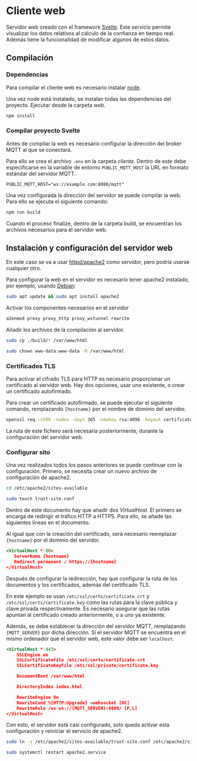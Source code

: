 # Cliente web

Servidor web creado con el framework [Svelte](https://svelte.dev/). Este servicio permite visualizar los datos relativos al cálculo de la confianza en tiempo real. Además tiene la funcionalidad de modificar algunos de estos datos.


## Compilación

### Dependencias
Para compilar el cliente web es necesario instalar [node](https://nodejs.org/en/download).

Una vez node está instalado, se instalan todas las dependencias del proyecto. Ejecutar desde la carpeta *web*.

```bash
npm install
```

### Compilar proyecto Svelte
Antes de compilar la web es necesario configurar la dirección del broker MQTT al que se conectará.

Para ello se crea el archivo `.env` en la carpeta *cliente*. Dentro de este debe especificarse en la variable de entorno `PUBLIC_MQTT_HOST` la URL en formato estándar del servidor MQTT.
```
PUBLIC_MQTT_HOST="ws://example.com:8080/mqtt"
```
Una vez configurada la dirección del servidor se puede compilar la web. Para ello se ejecuta el siguiente comando:
```bash
npm run build
```

Cuando el proceso finalize, dentro de la carpeta build, se encuentran los archivos necesarios para el servidor web. 

## Instalación y configuración del servidor web
En este caso se va a usar [httpd/apache2](https://httpd.apache.org/) como servidor, pero podría usarse cualquier otro.

Para configurar la web en el servidor es necesario tener apache2 instalado, por ejemplo, usando [Debian](https://www.debian.org/index.es.html):
```bash
sudo apt update && sudo apt install apache2
```
Activar los componentes necesarios en el servidor
```bash
a2enmod proxy proxy_http proxy_wstunnel rewrite
```
Añadir los archivos de la compilación al servidor.
```bash
sudo cp ./build/* /var/www/html

sudo chown www-data:www-data -R /var/www/html
```

### Certificados TLS
Para activar el cifrado TLS para HTTP es necesario proporcionar un certificado al servidor web. Hay dos opciones, usar uno existente, o crear un certificado autofirmado.

Para crear un certificado autofirmado, se puede ejecutar el siguiente comando, remplazando `{hostname}` por el nombre de dominio del servidor. 
```bash
openssl req -x509 -nodes -days 365 -newkey rsa:4096 -keyout certificate.key -out certificate.crt -subj "/CN={hostname}"
```

La ruta de este fichero será necesaria posteriormente, durante la configuración del servidor web.

### Configurar sito
Una vez realizados todos los pasos anteriores se puede continuar con la configuración. Primero, se necesita crear un nuevo archivo de configuración de apache2.
```bash
cd /etc/apache2/sites-available

sudo touch trust-site.conf
```

Dentro de este documento hay que añadir dos *VirtualHost*. El primero se encarga de redirigir el tráfico HTTP a HTTPS. Para ello, se añade las siguientes líneas en el documento.

Al igual que con la creación del certificado, será necesario reemplazar `{hostname}` por el dominio del servidor.

```xml
<VirtualHost *:80>
   ServerName {hostname}
   Redirect permanent / https://{hostname}
</VirtualHost>
```

Después de configurar la redirección, hay que configurar la ruta de los documentos y los certificados, además del certificado TLS.

En este ejemplo se usan `/etc/ssl/certs/certificate.crt` y `/etc/ssl/certs/certificate.key` como las rutas para la clave pública y clave privada respectivamente. Es necesario asegurar que las rutas apuntan al certificado creado anteriormente, o a uno ya existente.

Además, se debe establecer la dirección del servidor MQTT, remplazando `{MQTT_SERVER}` por dicha dirección. Si el servidor MQTT se encuentra en el mismo ordenador que el servidor web, este valor debe ser `localhost`.

```xml
<VirtualHost *:443>
    SSLEngine on
    SSLCertificateFile /etc/ssl/certs/certificate.crt
    SSLCertificateKeyFile /etc/ssl/private/certificate.key

	DocumentRoot /var/www/html

	DirectoryIndex index.html

	RewriteEngine On
	RewriteCond %{HTTP:Upgrade} =websocket [NC]
	RewriteRule /ws ws://{MQTT_SERVER}:8080/ [P,L]
</VirtualHost>
```

Con esto, el servidor está casi configurado, solo queda activar esta configuración y reiniciar el servicio de apache2.
```bash
sudo ln -s /etc/apache2/sites-available/trust-site.conf /etc/apache2/sites-enabled/trust-site.conf

sudo systemctl restart apache2.service
```
